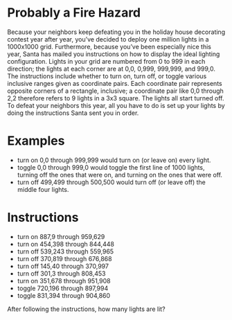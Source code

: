 # Probably a Fire Hazard
Because your neighbors keep defeating you in the holiday house decorating contest year 
after year, you’ve decided to deploy one million lights in a 1000x1000 grid. 
Furthermore, because you’ve been especially nice this year, Santa has mailed you instructions 
on how to display the ideal lighting configuration.
Lights in your grid are numbered from 0 to 999 in each direction; 
the lights at each corner are at 0,0, 0,999, 999,999, and 999,0. 
The instructions include whether to turn on, turn off, or toggle various inclusive ranges 
given as coordinate pairs. Each coordinate pair represents opposite corners of a rectangle, inclusive;
a coordinate pair like 0,0 through 2,2 therefore refers to 9 lights in a 3x3 square. 
The lights all start turned off. To defeat your neighbors this year, 
all you have to do is set up your lights by doing the instructions Santa sent you in order.

# Examples

- turn on 0,0 through 999,999 would turn on (or leave on) every light.
- toggle 0,0 through 999,0 would toggle the first line of 1000 lights, turning off the ones that were on, and turning on the ones that were off.
- turn off 499,499 through 500,500 would turn off (or leave off) the middle four lights.

# Instructions

- turn on 887,9 through 959,629
- turn on 454,398 through 844,448
- turn off 539,243 through 559,965
- turn off 370,819 through 676,868
- turn off 145,40 through 370,997
- turn off 301,3 through 808,453
- turn on 351,678 through 951,908
- toggle 720,196 through 897,994
- toggle 831,394 through 904,860

After following the instructions, how many lights are lit?